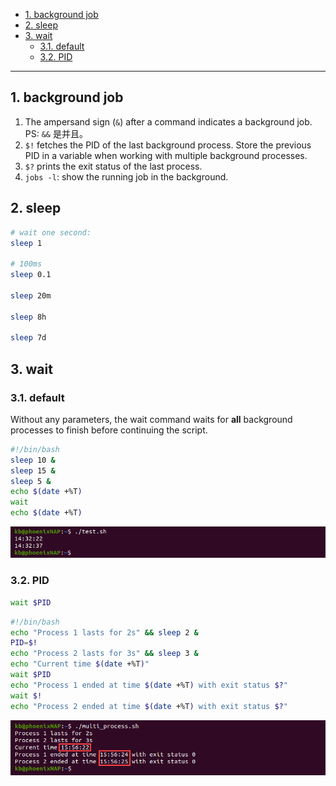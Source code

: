 - [1. background job](#1-background-job)
- [2. sleep](#2-sleep)
- [3. wait](#3-wait)
  - [3.1. default](#31-default)
  - [3.2. PID](#32-pid)


---

## 1. background job

1. The ampersand sign (`&`) after a command indicates a background job.
   PS: `&&` 是并且。
2. `$!` fetches the PID of the last background process. Store the previous PID in a variable when working with multiple background processes.
3. `$?` prints the exit status of the last process.
4. `jobs -l`: show the running job in the background.


## 2. sleep

```bash
# wait one second:
sleep 1

# 100ms
sleep 0.1

sleep 20m

sleep 8h

sleep 7d
```

## 3. wait

### 3.1. default

Without any parameters, the wait command waits for **all** background processes to finish before continuing the script.

```bash
#!/bin/bash
sleep 10 &
sleep 15 &
sleep 5 &
echo $(date +%T)
wait
echo $(date +%T)
```
![图 2](../../images/60e5b8f979678b151806f122b282b994354806674c5bb5cde11866e15e4e3d95.png)  

### 3.2. PID

```bash
wait $PID
```

```bash
#!/bin/bash
echo "Process 1 lasts for 2s" && sleep 2 &
PID=$!
echo "Process 2 lasts for 3s" && sleep 3 &
echo "Current time $(date +%T)"
wait $PID
echo "Process 1 ended at time $(date +%T) with exit status $?"
wait $!
echo "Process 2 ended at time $(date +%T) with exit status $?"
```

![图 1](../../images/04f4744f4539b085f7064bcf050c16bd043fcc629dd23f3558df7b943c0f2890.png)  
